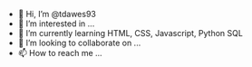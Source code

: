 - 👋 Hi, I’m @tdawes93
- 👀 I’m interested in ...
- 🌱 I’m currently learning HTML, CSS, Javascript, Python SQL
- 💞️ I’m looking to collaborate on ...
- 📫 How to reach me ...

<!---
tdawes93/tdawes93 is a ✨ special ✨ repository because its `README.md` (this file) appears on your GitHub profile.
You can click the Preview link to take a look at your changes.
--->
